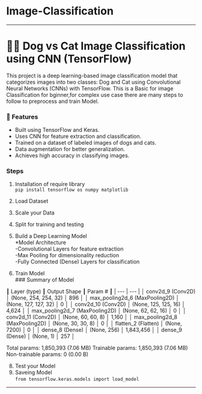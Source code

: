 # Image-Classification
-------------------------------------------
# 🐶🐱 Dog vs Cat Image Classification using CNN (TensorFlow)
This project is a deep learning-based image classification model that categorizes images into two classes: Dog and Cat using Convolutional Neural Networks (CNNs) with TensorFlow.
This is a Basic for image Classification for bginner,for complex use case there are many steps to follow to preprocess and train Model.
 
### 📌 Features
* Built using TensorFlow and Keras.
* Uses CNN for feature extraction and classification.
* Trained on a dataset of labeled images of dogs and cats.
* Data augmentation for better generalization.
* Achieves high accuracy in classifying images.

### Steps 
1. Installation of require library <br />
    ```pip install tensorflow os numpy matplotlib ```

2. Load Dataset
3. Scale your Data
4. Split for training and testing
5. Build a Deep Learning Model <br />
    *Model Architecture <br />
       -Convolutional Layers for feature extraction <br />
       -Max Pooling for dimensionality reduction <br />
       -Fully Connected (Dense) Layers for classification <br />
6. Train Model <br/>
       ### Summary of Model <br/>

┃ Layer (type)                    ┃ Output Shape           ┃       Param # ┃
| --- | --- |
│ conv2d_9 (Conv2D)               │ (None, 254, 254, 32)   │           896 │
│ max_pooling2d_6 (MaxPooling2D)  │ (None, 127, 127, 32)   │             0 │
│ conv2d_10 (Conv2D)              │ (None, 125, 125, 16)   │         4,624 │
│ max_pooling2d_7 (MaxPooling2D)  │ (None, 62, 62, 16)     │             0 │
│ conv2d_11 (Conv2D)              │ (None, 60, 60, 8)      │         1,160 │
│ max_pooling2d_8 (MaxPooling2D)  │ (None, 30, 30, 8)      │             0 │
│ flatten_2 (Flatten)             │ (None, 7200)           │             0 │
│ dense_8 (Dense)                 │ (None, 256)            │     1,843,456 │
│ dense_9 (Dense)                 │ (None, 1)              │           257 │

 Total params: 1,850,393 (7.06 MB)
 Trainable params: 1,850,393 (7.06 MB)
 Non-trainable params: 0 (0.00 B)

   
8. Test your Model
9. Saveing Model<br/>
    `from tensorflow.keras.models import load_model`
------------------------------------------------------------
